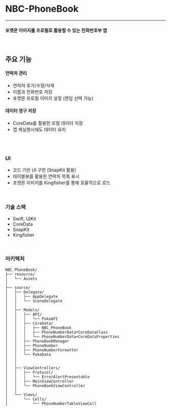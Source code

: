 # NBC-PhoneBook
---

#### 포켓몬 이미지를 프로필로 활용할 수 있는 전화번호부 앱

<br/>

## 주요 기능

#### 연락처 관리
- 연락처 추가/수정/삭제
- 이름과 전화번호 저장
- 포켓몬 프로필 이미지 설정 (랜덤 선택 가능)


#### 데이터 영구 저장
- CoreData를 활용한 로컬 데이터 저장
- 앱 재실행시에도 데이터 유지

<br/>
<br/>

### UI
- 코드 기반 UI 구현 (SnapKit 활용)
- 테이블뷰를 활용한 연락처 목록 표시
- 포켓몬 이미지를 Kingfisher를 통해 효율적으로 로드

<br/>

### 기술 스택
- Swift, UIKit
- CoreData
- SnapKit
- Kingfisher

<br/>

### 아키텍처
```
NBC_PhoneBook/
├── resource/
│   └── Assets
│
├── source/
│   ├── Delegate/
│   │   ├── AppDelegate
│   │   └── SceneDelegate
│   │
│   ├── Models/
│   │   ├── API/
│   │   │   └── PokeAPI
│   │   ├── CoreData/
│   │   │   ├── NBC_PhoneBook
│   │   │   ├── PhoneNumberData+CoreDataClass
│   │   │   └── PhoneNumberData+CoreDataProperties
│   │   ├── PhoneBookManager
│   │   ├── PhoneNumber    
│   │   ├── PhoneNumberFormatter    
│   │   └── PokeData
│   │       
│   │
│   ├── ViewControllers/
│   │   ├── Protocol/
│   │   │   └── ErrorAlertPresentable
│   │   ├── MainViewController
│   │   └── PhoneBookViewController
│   │
│   └── Views/
│       └── Cells/
│           └── PhoneNumberTableViewCell
```